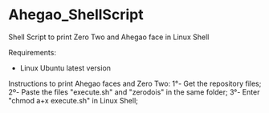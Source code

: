 # Ahegao_ShellScript
Shell Script to print Zero Two and Ahegao face in Linux Shell

Requirements:
- Linux Ubuntu latest version

Instructions to print Ahegao faces and Zero Two:
1°- Get the repository files;
2º- Paste the files "execute.sh" and "zerodois" in the same folder;
3°- Enter "chmod a+x execute.sh" in Linux Shell; 
